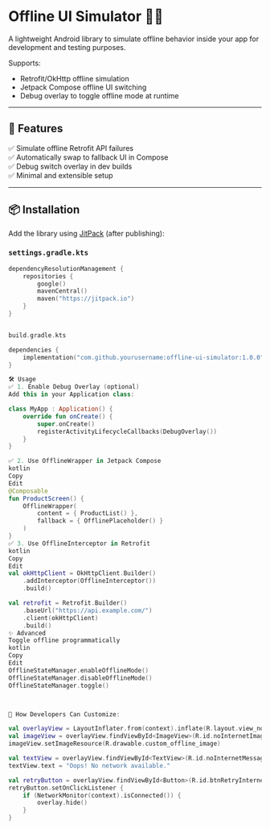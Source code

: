 # Offline UI Simulator 🔌📴

A lightweight Android library to simulate offline behavior inside your app for development and testing purposes.

Supports:
- Retrofit/OkHttp offline simulation
- Jetpack Compose offline UI switching
- Debug overlay to toggle offline mode at runtime

---

## 🚀 Features

✅ Simulate offline Retrofit API failures  
✅ Automatically swap to fallback UI in Compose  
✅ Debug switch overlay in dev builds  
✅ Minimal and extensible setup

---

## 📦 Installation

Add the library using [JitPack](https://jitpack.io) (after publishing):

### `settings.gradle.kts`
```kotlin
dependencyResolutionManagement {
    repositories {
        google()
        mavenCentral()
        maven("https://jitpack.io")
    }
}


build.gradle.kts

dependencies {
    implementation("com.github.yourusername:offline-ui-simulator:1.0.0")
}

🛠️ Usage
✅ 1. Enable Debug Overlay (optional)
Add this in your Application class:

class MyApp : Application() {
    override fun onCreate() {
        super.onCreate()
        registerActivityLifecycleCallbacks(DebugOverlay())
    }
}

✅ 2. Use OfflineWrapper in Jetpack Compose
kotlin
Copy
Edit
@Composable
fun ProductScreen() {
    OfflineWrapper(
        content = { ProductList() },
        fallback = { OfflinePlaceholder() }
    )
}
✅ 3. Use OfflineInterceptor in Retrofit
kotlin
Copy
Edit
val okHttpClient = OkHttpClient.Builder()
    .addInterceptor(OfflineInterceptor())
    .build()

val retrofit = Retrofit.Builder()
    .baseUrl("https://api.example.com/")
    .client(okHttpClient)
    .build()
✨ Advanced
Toggle offline programmatically
kotlin
Copy
Edit
OfflineStateManager.enableOfflineMode()
OfflineStateManager.disableOfflineMode()
OfflineStateManager.toggle()



🧩 How Developers Can Customize:

val overlayView = LayoutInflater.from(context).inflate(R.layout.view_no_internet, null)
val imageView = overlayView.findViewById<ImageView>(R.id.noInternetImage)
imageView.setImageResource(R.drawable.custom_offline_image)

val textView = overlayView.findViewById<TextView>(R.id.noInternetMessage)
textView.text = "Oops! No network available."

val retryButton = overlayView.findViewById<Button>(R.id.btnRetryInternet)
retryButton.setOnClickListener {
    if (NetworkMonitor(context).isConnected()) {
        overlay.hide()
    }
}
